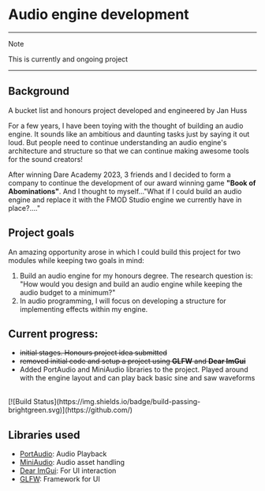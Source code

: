 ﻿# Audio engine development

---

> [!NOTE]
> This is currently and ongoing project

---

## Background
A bucket list and honours project developed and engineered by Jan Huss

For a few years, I have been toying with the thought of building an audio engine. It sounds like an ambitious and daunting tasks just by saying it out loud. But people need to continue understanding an audio engine's architecture and structure so that we can continue making awesome tools for the sound creators!

After winning Dare Academy 2023, 3 friends and I decided to form a company to continue the development of our award winning game **"Book of Abominations"**. And I thought to myself..."What if I could build an audio engine and replace it with the FMOD Studio engine we currently have in place?...."

## Project goals
An amazing opportunity arose in which I could build this project for two modules while keeping two goals in mind: 
1. Build an audio engine for my honours degree. The research question is: "How would you design and build an audio engine while keeping the audio budget to a minimum?"
2. In audio programming, I will focus on developing a structure for implementing effects within my engine.

## Current progress:
- ~~initial stages. Honours project idea submitted~~
- ~~removed initial code and setup a project using **GLFW** and **Dear ImGui**~~
- Added PortAudio and MiniAudio libraries to the project. Played around with the engine layout and can play back basic sine and saw waveforms
<br>
[![Build Status](https://img.shields.io/badge/build-passing-brightgreen.svg)](https://github.com/)

## Libraries used
- [PortAudio](https://www.portaudio.com/): Audio Playback
- [MiniAudio](https://miniaud.io/): Audio asset handling
- [Dear ImGui](https://github.com/ocornut/imgui): For UI interaction
- [GLFW](https://www.glfw.org/): Framework for UI
